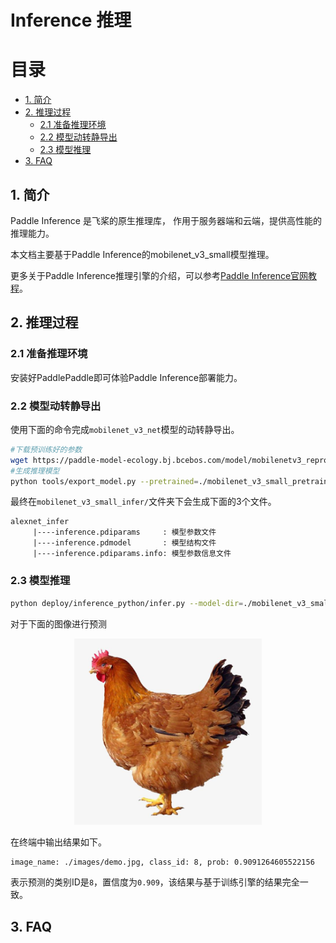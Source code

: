 # Inference 推理


# 目录

- [1. 简介]()
- [2. 推理过程]()
    - [2.1 准备推理环境]()
    - [2.2 模型动转静导出]()
    - [2.3 模型推理]()
- [3. FAQ]()


## 1. 简介

Paddle Inference 是飞桨的原生推理库， 作用于服务器端和云端，提供高性能的推理能力。

本文档主要基于Paddle Inference的mobilenet_v3_small模型推理。

更多关于Paddle Inference推理引擎的介绍，可以参考[Paddle Inference官网教程](https://www.paddlepaddle.org.cn/documentation/docs/zh/guides/05_inference_deployment/inference/inference_cn.html)。


## 2. 推理过程

### 2.1 准备推理环境

安装好PaddlePaddle即可体验Paddle Inference部署能力。


### 2.2 模型动转静导出

使用下面的命令完成`mobilenet_v3_net`模型的动转静导出。

```bash
#下载预训练好的参数
wget https://paddle-model-ecology.bj.bcebos.com/model/mobilenetv3_reprod/mobilenet_v3_small_pretrained.pdparams
#生成推理模型
python tools/export_model.py --pretrained=./mobilenet_v3_small_pretrained.pdparams --save-inference-dir="./mobilenet_v3_small_infer" --model=mobilenet_v3_small
```

最终在`mobilenet_v3_small_infer/`文件夹下会生成下面的3个文件。

```
alexnet_infer
     |----inference.pdiparams     : 模型参数文件
     |----inference.pdmodel       : 模型结构文件
     |----inference.pdiparams.info: 模型参数信息文件
```

### 2.3 模型推理


```bash
python deploy/inference_python/infer.py --model-dir=./mobilenet_v3_small_infer/ --img-path=./images/demo.jpg
```

对于下面的图像进行预测

<div align="center">
    <img src="../../images/demo.jpg" width=300">
</div>

在终端中输出结果如下。

```
image_name: ./images/demo.jpg, class_id: 8, prob: 0.9091264605522156
```

表示预测的类别ID是`8`，置信度为`0.909`，该结果与基于训练引擎的结果完全一致。


## 3. FAQ
